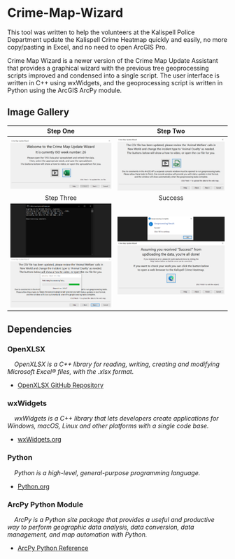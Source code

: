 # Crime-Map-Wizard
This tool was written to help the volunteers at the Kalispell Police Department update the Kalispell Crime Heatmap quickly and easily, no more copy/pasting in Excel, and no need to open ArcGIS Pro.

Crime Map Wizard is a newer version of the Crime Map Update Assistant that provides a graphical wizard with the previous tree geoprocessing scripts improved and condensed into a single script.  The user interface is written in C++ using wxWidgets, and the geoprocessing script is written in Python using the ArcGIS ArcPy module.

## Image Gallery

|Step One|Step Two|
|:-:|:-:|
| ![Step One](screenshots/Step%20One.png) | ![Step Two](screenshots/Step%20Two.png) |
|Step Three|Success|
| ![Step Three](screenshots/Upload.png) | ![Success](screenshots/Success.png) |

## Dependencies

### OpenXLSX

&nbsp;&nbsp;&nbsp;&nbsp;*OpenXLSX is a C++ library for reading, writing, creating and modifying Microsoft Excel® files, with the .xlsx format.*
* [OpenXLSX GitHub Repository](https://github.com/troldal/OpenXLSX)

### wxWidgets

&nbsp;&nbsp;&nbsp;&nbsp;*wxWidgets is a C++ library that lets developers create applications for Windows, macOS, Linux and other platforms with a single code base.*
  * [wxWidgets.org](https://wiki.wxwidgets.org/Install)
    
### Python
&nbsp;&nbsp;&nbsp;&nbsp;*Python is a high-level, general-purpose programming language.*
  * [Python.org](https://www.python.org/)
    
### ArcPy Python Module
&nbsp;&nbsp;&nbsp;&nbsp;*ArcPy is a Python site package that provides a useful and productive way to perform geographic data analysis, data conversion, data management, and map automation with Python.*
  * [ArcPy Python Reference](https://pro.arcgis.com/en/pro-app/latest/arcpy/)
